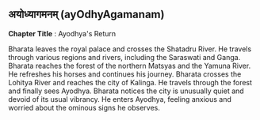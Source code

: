 ## अयोध्यागमनम् (ayOdhyAgamanam)
**Chapter Title** : Ayodhya's Return

Bharata leaves the royal palace and crosses the Shatadru River. He travels through various regions and rivers, including the Saraswati and Ganga. Bharata reaches the forest of the northern Matsyas and the Yamuna River. He refreshes his horses and continues his journey. Bharata crosses the Lohitya River and reaches the city of Kalinga. He travels through the forest and finally sees Ayodhya. Bharata notices the city is unusually quiet and devoid of its usual vibrancy. He enters Ayodhya, feeling anxious and worried about the ominous signs he observes.